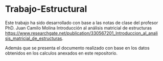 # Trabajo-Estructural

Este trabajo ha sido desarrollado con base a las notas de clase del profesor PhD. Juan Camilo Molina
Introducción al análisis matricial de estructuras https://www.researchgate.net/publication/330567201_Introduccion_al_analisis_matricial_de_estructuras.

Además que se presenta el documento realizado con base en los datos obtenidos en los calculos anexados en este repositorio.
